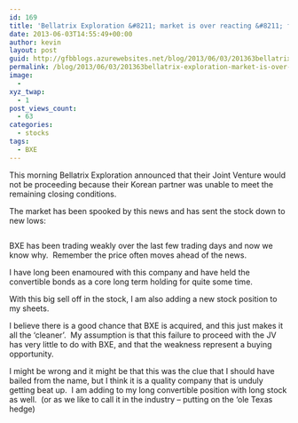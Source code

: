 ```yaml
---
id: 169
title: 'Bellatrix Exploration &#8211; market is over reacting &#8211; fading the weakness'
date: 2013-06-03T14:55:49+00:00
author: kevin
layout: post
guid: http://gfbblogs.azurewebsites.net/blog/2013/06/03/201363bellatrix-exploration-market-is-over-reacting-fading-the-weakness/
permalink: /blog/2013/06/03/201363bellatrix-exploration-market-is-over-reacting-fading-the-weakness/
image:
  - 
xyz_twap:
  - 1
post_views_count:
  - 63
categories:
  - stocks
tags:
  - BXE
---
```

This morning Bellatrix Exploration announced that their Joint Venture would not be proceeding because their Korean partner was unable to meet the remaining closing conditions.

The market has been spooked by this news and has sent the stock down to new lows:

<img class="aligncenter" alt="" src="http://themacrotourist.com/blogs/BXE%20Jun%2003%2013.gif" />

BXE has been trading weakly over the last few trading days and now we know why.  Remember the price often moves ahead of the news.

I have long been enamoured with this company and have held the convertible bonds as a core long term holding for quite some time.

With this big sell off in the stock, I am also adding a new stock position to my sheets.

I believe there is a good chance that BXE is acquired, and this just makes it all the &#8216;cleaner&#8217;.  My assumption is that this failure to proceed with the JV has very little to do with BXE, and that the weakness represent a buying opportunity.

I might be wrong and it might be that this was the clue that I should have bailed from the name, but I think it is a quality company that is unduly getting beat up.  I am adding to my long convertible position with long stock as well.  (or as we like to call it in the industry &#8211; putting on the &#8216;ole Texas hedge)
